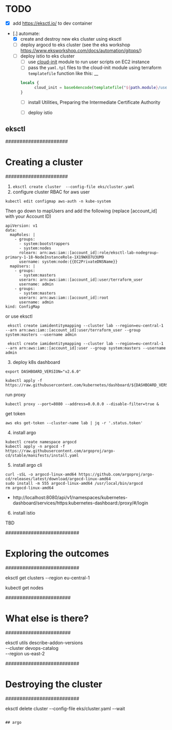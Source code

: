 # TODO
- [X] add https://eksctl.io/ to dev container
- [.] automate:
    - [X] create and destroy new eks cluster using eksctl
    - [ ] deploy argocd to eks cluster (see the eks workshop https://www.eksworkshop.com/docs/automation/gitops/)
    - [ ] deploy istio to eks cluster
        - [ ] use [cloud-init](https://docs.aws.amazon.com/AWSEC2/latest/UserGuide/user-data.html) module to run user scripts on EC2 instance
        - [ ] pass the `yaml.tpl` files to the cloud-init module using terraform `templatefile` function like this: __
        ```terraform
        locals {
              cloud_init = base64encode(templatefile("${path.module}/user-data/cloud_init.yml.tpl", { istio_values_yml = local.istio_values_yml, helmfile = local.helmfile, rootca_pkey = local.rootca_pkey, rootca = local.rootca, intca_pkey = local.intca_pkey, intca = local.intca }))
        }
        ```
        - [ ] install Utilities, Preparing the Intermediate Certificate Authority
        - [ ] deploy istio


## eksctl

######################
# Creating a cluster #
######################

1. `eksctl create cluster  --config-file eks/cluster.yaml`
2. configure cluster RBAC for aws user
```
kubectl edit configmap aws-auth -n kube-system
```
Then go down to mapUsers and add the following (replace [account_id] with your Account ID)
```
apiVersion: v1
data:
  mapRoles: |
    - groups:
      - system:bootstrappers
      - system:nodes
      rolearn: arn:aws:iam::[account_id]:role/eksctl-lab-nodegroup-primary-1-18-NodeInstanceRole-1X19WXO7U3UM9
      username: system:node:{{EC2PrivateDNSName}}
  mapUsers: |
    - groups:
      - system:masters
      userarn: arn:aws:iam::[account_id]:user/terraform_user
      username: admin
    - groups:
      - system:masters
      userarn: arn:aws:iam::[account_id]:root
      username: admin
kind: ConfigMap
```

or use eksctl


```
 eksctl create iamidentitymapping --cluster lab --region=eu-central-1 --arn arn:aws:iam::[account_id]:user/terraform_user --group system:masters --username admin

```
```
 eksctl create iamidentitymapping --cluster lab --region=eu-central-1 --arn arn:aws:iam::[account_id]:user --group system:masters --username admin

```
3. deploy k8s dashboard

```
export DASHBOARD_VERSION="v2.6.0"

kubectl apply -f https://raw.githubusercontent.com/kubernetes/dashboard/${DASHBOARD_VERSION}/aio/deploy/recommended.yaml

```

run proxy
```
kubectl proxy --port=8080 --address=0.0.0.0 --disable-filter=true &

```
get token
```
aws eks get-token --cluster-name lab | jq -r '.status.token'

```

4. install argo

```
kubectl create namespace argocd
kubectl apply -n argocd -f https://raw.githubusercontent.com/argoproj/argo-cd/stable/manifests/install.yaml
```

5. install argo cli

```
curl -sSL -o argocd-linux-amd64 https://github.com/argoproj/argo-cd/releases/latest/download/argocd-linux-amd64
sudo install -m 555 argocd-linux-amd64 /usr/local/bin/argocd
rm argocd-linux-amd64
```

- http://localhost:8080/api/v1/namespaces/kubernetes-dashboard/services/https:kubernetes-dashboard:/proxy/#/login

6. install istio

TBD

##########################
# Exploring the outcomes #
##########################


eksctl get clusters --region eu-central-1

kubectl get nodes

#######################
# What else is there? #
#######################

eksctl utils describe-addon-versions \
    --cluster devops-catalog \
    --region us-east-2

##########################
# Destroying the cluster #
##########################

eksctl delete cluster  --config-file eks/cluster.yaml  --wait
```

## argo
